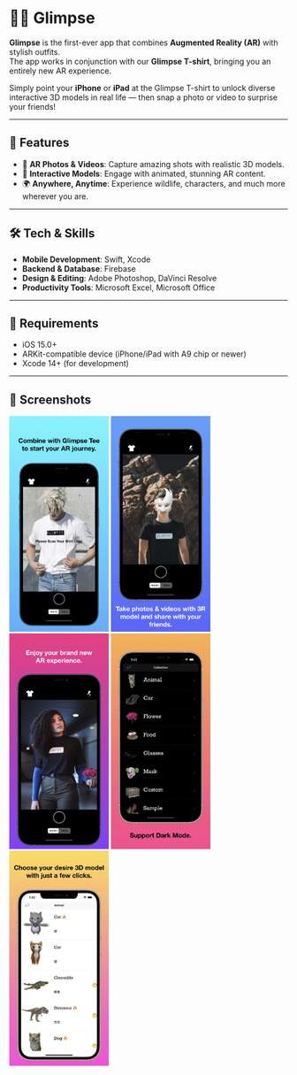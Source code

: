 # 👕✨ Glimpse

**Glimpse** is the first-ever app that combines **Augmented Reality (AR)** with stylish outfits.  
The app works in conjunction with our **Glimpse T-shirt**, bringing you an entirely new AR experience.  

Simply point your **iPhone** or **iPad** at the Glimpse T-shirt to unlock diverse interactive 3D models in real life — then snap a photo or video to surprise your friends!

---

## 🚀 Features

- 📸 **AR Photos & Videos**: Capture amazing shots with realistic 3D models.  
- 🦁 **Interactive Models**: Engage with animated, stunning AR content.  
- 🌍 **Anywhere, Anytime**: Experience wildlife, characters, and much more wherever you are.  

---

## 🛠️ Tech & Skills

- **Mobile Development**: Swift, Xcode  
- **Backend & Database**: Firebase  
- **Design & Editing**: Adobe Photoshop, DaVinci Resolve  
- **Productivity Tools**: Microsoft Excel, Microsoft Office  

---

## 📱 Requirements

- iOS 15.0+  
- ARKit-compatible device (iPhone/iPad with A9 chip or newer)  
- Xcode 14+ (for development)  

---

## 📸 Screenshots

<p float="left">
  <img src="images/0x0ss.png" width="180" />
  <img src="images/0x0ss1.png" width="180" />
  <img src="images/0x0ss3.png" width="180" />
  <img src="images/0x0ss4.png" width="180" />
  <img src="images/0x0ss5.png" width="180" />
</p>
